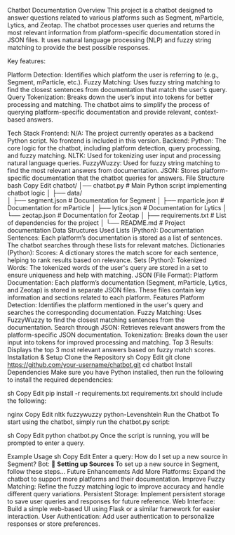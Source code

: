 Chatbot Documentation
Overview
This project is a chatbot designed to answer questions related to various platforms such as Segment, mParticle, Lytics, and Zeotap. The chatbot processes user queries and returns the most relevant information from platform-specific documentation stored in JSON files. It uses natural language processing (NLP) and fuzzy string matching to provide the best possible responses.

Key features:

Platform Detection: Identifies which platform the user is referring to (e.g., Segment, mParticle, etc.).
Fuzzy Matching: Uses fuzzy string matching to find the closest sentences from documentation that match the user's query.
Query Tokenization: Breaks down the user’s input into tokens for better processing and matching.
The chatbot aims to simplify the process of querying platform-specific documentation and provide relevant, context-based answers.

Tech Stack
Frontend:
N/A: The project currently operates as a backend Python script. No frontend is included in this version.
Backend:
Python: The core logic for the chatbot, including platform detection, query processing, and fuzzy matching.
NLTK: Used for tokenizing user input and processing natural language queries.
FuzzyWuzzy: Used for fuzzy string matching to find the most relevant answers from documentation.
JSON: Stores platform-specific documentation that the chatbot queries for answers.
File Structure
bash
Copy
Edit
chatbot/
│── chatbot.py               # Main Python script implementing chatbot logic
│
├── data/  
│   ├── segment.json         # Documentation for Segment
│   ├── mparticle.json       # Documentation for mParticle
│   ├── lytics.json          # Documentation for Lytics
│   └── zeotap.json          # Documentation for Zeotap
│
├── requirements.txt         # List of dependencies for the project
│
└── README.md                # Project documentation
Data Structures Used
Lists (Python):
Documentation Sentences: Each platform’s documentation is stored as a list of sentences. The chatbot searches through these lists for relevant matches.
Dictionaries (Python):
Scores: A dictionary stores the match score for each sentence, helping to rank results based on relevance.
Sets (Python):
Tokenized Words: The tokenized words of the user's query are stored in a set to ensure uniqueness and help with matching.
JSON (File Format):
Platform Documentation: Each platform’s documentation (Segment, mParticle, Lytics, and Zeotap) is stored in separate JSON files. These files contain key information and sections related to each platform.
Features
Platform Detection: Identifies the platform mentioned in the user's query and searches the corresponding documentation.
Fuzzy Matching: Uses FuzzyWuzzy to find the closest matching sentences from the documentation.
Search through JSON: Retrieves relevant answers from the platform-specific JSON documentation.
Tokenization: Breaks down the user input into tokens for improved processing and matching.
Top 3 Results: Displays the top 3 most relevant answers based on fuzzy match scores.
Installation & Setup
Clone the Repository
sh
Copy
Edit
git clone https://github.com/your-username/chatbot.git
cd chatbot
Install Dependencies
Make sure you have Python installed, then run the following to install the required dependencies:

sh
Copy
Edit
pip install -r requirements.txt
requirements.txt should include the following:

nginx
Copy
Edit
nltk
fuzzywuzzy
python-Levenshtein
Run the Chatbot
To start using the chatbot, simply run the chatbot.py script:

sh
Copy
Edit
python chatbot.py
Once the script is running, you will be prompted to enter a query.

Example Usage
sh
Copy
Edit
Enter a query: How do I set up a new source in Segment?
Bot: 📌 **Setting up Sources**
To set up a new source in Segment, follow these steps...
Future Enhancements
Add More Platforms: Expand the chatbot to support more platforms and their documentation.
Improve Fuzzy Matching: Refine the fuzzy matching logic to improve accuracy and handle different query variations.
Persistent Storage: Implement persistent storage to save user queries and responses for future reference.
Web Interface: Build a simple web-based UI using Flask or a similar framework for easier interaction.
User Authentication: Add user authentication to personalize responses or store preferences.
